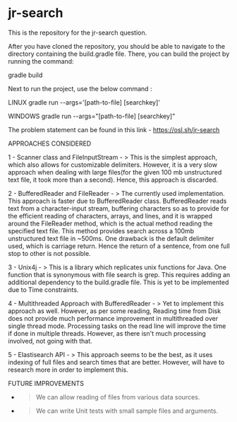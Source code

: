 # jr-search
This is the repository for the jr-search question.

After you have cloned the repository, you should be able to navigate to the directory containing the build.gradle file. There, you can build the project by running the command:

gradle build

Next to run the project, use the below command : 

LINUX
gradle run --args='[path-to-file] [searchkey]'

WINDOWS
gradle run --args="[path-to-file] [searchkey]"


The problem statement can be found in this link - https://osl.sh/jr-search


APPROACHES CONSIDERED

1 - Scanner class and FileInputStream - > This is the simplest approach, which also allows for customizable delimiters. However, it is a very slow approach when dealing with large files(for the given 100 mb unstructured text file, it took more than a second). Hence, this approach is discarded.

2 - BufferedReader and FileReader - > The currently used implementation. This approach is faster due to BufferedReader class. BufferedReader reads text from a character-input stream, buffering characters so as to provide for the efficient reading of characters, arrays, and lines, and it is wrapped around the FileReader method, which is the actual method reading the specified text file. This method provides search across a 100mb unstructured text file in ~500ms. One drawback is the default delimiter used, which is carriage return. Hence the return of a sentence, from one full stop to other is not possible.

3 - Unix4j - > This is a library which replicates unix functions for Java. One function that is synonymous with file search is grep. This requires adding an additional dependency to the build.gradle file. This is yet to be implemented due to Time constraints.

4 - Multithreaded Approach with BufferedReader - > Yet to implement this approach as well. However, as per some reading, Reading time from Disk does not provide much performance improvement in multithreaded over single thread mode. Processing tasks on the read line will improve the time if done in multiple threads. However, as there isn't much processing involved, not going with that.

5 - Elastisearch API - > This approach seems to be the best, as it uses indexing of full files and search times that are better. However, will have to research more in order to implement this.

FUTURE IMPROVEMENTS

 - > We can allow reading of files from various data sources.
 - > We can write Unit tests with small sample files and arguments.
